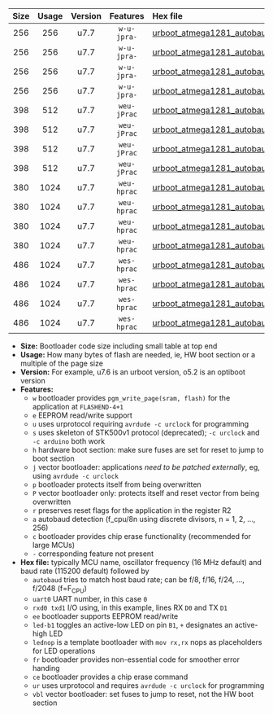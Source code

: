 |Size|Usage|Version|Features|Hex file|
|:-:|:-:|:-:|:-:|:--|
|256|256|u7.7|`w-u-jpra-`|[urboot_atmega1281_autobaud_uart0_rxe0_txe1_led+b5_ur_vbl.hex](https://raw.githubusercontent.com/stefanrueger/urboot.hex/main/mcus/atmega1281/autobaud/urboot_atmega1281_autobaud_uart0_rxe0_txe1_led+b5_ur_vbl.hex)|
|256|256|u7.7|`w-u-jpra-`|[urboot_atmega1281_autobaud_uart0_rxe0_txe1_lednop_ur_vbl.hex](https://raw.githubusercontent.com/stefanrueger/urboot.hex/main/mcus/atmega1281/autobaud/urboot_atmega1281_autobaud_uart0_rxe0_txe1_lednop_ur_vbl.hex)|
|256|256|u7.7|`w-u-jpra-`|[urboot_atmega1281_autobaud_uart1_rxd2_txd3_led+b5_ur_vbl.hex](https://raw.githubusercontent.com/stefanrueger/urboot.hex/main/mcus/atmega1281/autobaud/urboot_atmega1281_autobaud_uart1_rxd2_txd3_led+b5_ur_vbl.hex)|
|256|256|u7.7|`w-u-jpra-`|[urboot_atmega1281_autobaud_uart1_rxd2_txd3_lednop_ur_vbl.hex](https://raw.githubusercontent.com/stefanrueger/urboot.hex/main/mcus/atmega1281/autobaud/urboot_atmega1281_autobaud_uart1_rxd2_txd3_lednop_ur_vbl.hex)|
|398|512|u7.7|`weu-jPrac`|[urboot_atmega1281_autobaud_uart0_rxe0_txe1_ee_led+b5_fr_ce_ur_vbl.hex](https://raw.githubusercontent.com/stefanrueger/urboot.hex/main/mcus/atmega1281/autobaud/urboot_atmega1281_autobaud_uart0_rxe0_txe1_ee_led+b5_fr_ce_ur_vbl.hex)|
|398|512|u7.7|`weu-jPrac`|[urboot_atmega1281_autobaud_uart0_rxe0_txe1_ee_lednop_fr_ce_ur_vbl.hex](https://raw.githubusercontent.com/stefanrueger/urboot.hex/main/mcus/atmega1281/autobaud/urboot_atmega1281_autobaud_uart0_rxe0_txe1_ee_lednop_fr_ce_ur_vbl.hex)|
|398|512|u7.7|`weu-jPrac`|[urboot_atmega1281_autobaud_uart1_rxd2_txd3_ee_led+b5_fr_ce_ur_vbl.hex](https://raw.githubusercontent.com/stefanrueger/urboot.hex/main/mcus/atmega1281/autobaud/urboot_atmega1281_autobaud_uart1_rxd2_txd3_ee_led+b5_fr_ce_ur_vbl.hex)|
|398|512|u7.7|`weu-jPrac`|[urboot_atmega1281_autobaud_uart1_rxd2_txd3_ee_lednop_fr_ce_ur_vbl.hex](https://raw.githubusercontent.com/stefanrueger/urboot.hex/main/mcus/atmega1281/autobaud/urboot_atmega1281_autobaud_uart1_rxd2_txd3_ee_lednop_fr_ce_ur_vbl.hex)|
|380|1024|u7.7|`weu-hprac`|[urboot_atmega1281_autobaud_uart0_rxe0_txe1_ee_led+b5_fr_ce_ur.hex](https://raw.githubusercontent.com/stefanrueger/urboot.hex/main/mcus/atmega1281/autobaud/urboot_atmega1281_autobaud_uart0_rxe0_txe1_ee_led+b5_fr_ce_ur.hex)|
|380|1024|u7.7|`weu-hprac`|[urboot_atmega1281_autobaud_uart0_rxe0_txe1_ee_lednop_fr_ce_ur.hex](https://raw.githubusercontent.com/stefanrueger/urboot.hex/main/mcus/atmega1281/autobaud/urboot_atmega1281_autobaud_uart0_rxe0_txe1_ee_lednop_fr_ce_ur.hex)|
|380|1024|u7.7|`weu-hprac`|[urboot_atmega1281_autobaud_uart1_rxd2_txd3_ee_led+b5_fr_ce_ur.hex](https://raw.githubusercontent.com/stefanrueger/urboot.hex/main/mcus/atmega1281/autobaud/urboot_atmega1281_autobaud_uart1_rxd2_txd3_ee_led+b5_fr_ce_ur.hex)|
|380|1024|u7.7|`weu-hprac`|[urboot_atmega1281_autobaud_uart1_rxd2_txd3_ee_lednop_fr_ce_ur.hex](https://raw.githubusercontent.com/stefanrueger/urboot.hex/main/mcus/atmega1281/autobaud/urboot_atmega1281_autobaud_uart1_rxd2_txd3_ee_lednop_fr_ce_ur.hex)|
|486|1024|u7.7|`wes-hprac`|[urboot_atmega1281_autobaud_uart0_rxe0_txe1_ee_led+b5_fr_ce.hex](https://raw.githubusercontent.com/stefanrueger/urboot.hex/main/mcus/atmega1281/autobaud/urboot_atmega1281_autobaud_uart0_rxe0_txe1_ee_led+b5_fr_ce.hex)|
|486|1024|u7.7|`wes-hprac`|[urboot_atmega1281_autobaud_uart0_rxe0_txe1_ee_lednop_fr_ce.hex](https://raw.githubusercontent.com/stefanrueger/urboot.hex/main/mcus/atmega1281/autobaud/urboot_atmega1281_autobaud_uart0_rxe0_txe1_ee_lednop_fr_ce.hex)|
|486|1024|u7.7|`wes-hprac`|[urboot_atmega1281_autobaud_uart1_rxd2_txd3_ee_led+b5_fr_ce.hex](https://raw.githubusercontent.com/stefanrueger/urboot.hex/main/mcus/atmega1281/autobaud/urboot_atmega1281_autobaud_uart1_rxd2_txd3_ee_led+b5_fr_ce.hex)|
|486|1024|u7.7|`wes-hprac`|[urboot_atmega1281_autobaud_uart1_rxd2_txd3_ee_lednop_fr_ce.hex](https://raw.githubusercontent.com/stefanrueger/urboot.hex/main/mcus/atmega1281/autobaud/urboot_atmega1281_autobaud_uart1_rxd2_txd3_ee_lednop_fr_ce.hex)|

- **Size:** Bootloader code size including small table at top end
- **Usage:** How many bytes of flash are needed, ie, HW boot section or a multiple of the page size
- **Version:** For example, u7.6 is an urboot version, o5.2 is an optiboot version
- **Features:**
  + `w` bootloader provides `pgm_write_page(sram, flash)` for the application at `FLASHEND-4+1`
  + `e` EEPROM read/write support
  + `u` uses urprotocol requiring `avrdude -c urclock` for programming
  + `s` uses skeleton of STK500v1 protocol (deprecated); `-c urclock` and `-c arduino` both work
  + `h` hardware boot section: make sure fuses are set for reset to jump to boot section
  + `j` vector bootloader: applications *need to be patched externally*, eg, using `avrdude -c urclock`
  + `p` bootloader protects itself from being overwritten
  + `P` vector bootloader only: protects itself and reset vector from being overwritten
  + `r` preserves reset flags for the application in the register R2
  + `a` autobaud detection (f_cpu/8n using discrete divisors, n = 1, 2, ..., 256)
  + `c` bootloader provides chip erase functionality (recommended for large MCUs)
  + `-` corresponding feature not present
- **Hex file:** typically MCU name, oscillator frequency (16 MHz default) and baud rate (115200 default) followed by
  + `autobaud` tries to match host baud rate; can be f/8, f/16, f/24, ..., f/2048 (f=F<sub>CPU</sub>)
  + `uart0` UART number, in this case `0`
  + `rxd0 txd1` I/O using, in this example, lines RX `D0` and TX `D1`
  + `ee` bootloader supports EEPROM read/write
  + `led-b1` toggles an active-low LED on pin `B1`, `+` designates an active-high LED
  + `lednop` is a template bootloader with `mov rx,rx` nops as placeholders for LED operations
  + `fr` bootloader provides non-essential code for smoother error handing
  + `ce` bootloader provides a chip erase command
  + `ur` uses urprotocol and requires `avrdude -c urclock` for programming
  + `vbl` vector bootloader: set fuses to jump to reset, not the HW boot section
